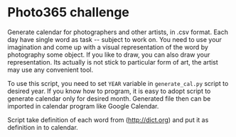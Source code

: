 # Photo365 challenge

Generate calendar for photographers and other artists, in .csv format. Each day have single word as task -- subject to work on. You need to use your imagination and come up with a visual representation of the word by photography some object. If you like to draw, you can also draw your representation. Its actually is not stick to particular form of art, the artist may use any convenient tool.

To use this script, you need to set `YEAR` variable in `generate_cal.py` script to desired year. If you know how to program, it is easy to adopt script to generate calendar only for desired month. Generated file then can be imported in calendar program like Google Calendar.

Script take definition of each word from (http://dict.org) and put it as definition in to calendar.
